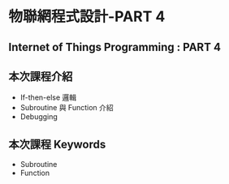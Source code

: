 # 物聯網程式設計-PART 4

## Internet of Things Programming : PART 4

## 本次課程介紹

- If-then-else 邏輯
- Subroutine 與 Function 介紹
- Debugging

## 本次課程 Keywords

- Subroutine
- Function
